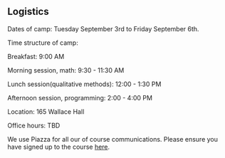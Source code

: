 ## Logistics

Dates of camp: Tuesday September 3rd to Friday September 6th.

Time structure of camp:

Breakfast: 9:00 AM

Morning session, math: 9:30 - 11:30 AM

Lunch session(qualitative methods): 12:00 - 1:30 PM

Afternoon session, programming: 2:00 - 4:00 PM

Location: 165 Wallace Hall

Office hours: TBD

We use Piazza for all our of course communications. Please ensure you have
signed up to the course
[here](piazza.com/princeton/summer2019/socsmc/home).
